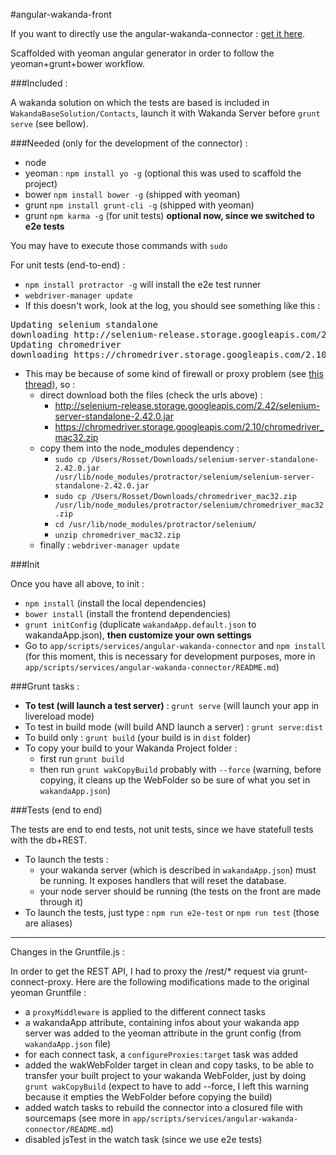 #angular-wakanda-front

If you want to directly use the angular-wakanda-connector : [get it here](master/app/scripts/services/angular-wakanda-connector).

Scaffolded with yeoman angular generator in order to follow the yeoman+grunt+bower workflow.

###Included :

A wakanda solution on which the tests are based is included in `WakandaBaseSolution/Contacts`, launch it with Wakanda Server before `grunt serve` (see bellow).

###Needed (only for the development of the connector) :

* node
* yeoman : `npm install yo -g` (optional this was used to scaffold the project)
* bower `npm install bower -g` (shipped with yeoman)
* grunt `npm install grunt-cli -g` (shipped with yeoman)
* grunt `npm karma -g` (for unit tests) **optional now, since we switched to e2e tests**

You may have to execute those commands with `sudo`

For unit tests (end-to-end) :

* `npm install protractor -g` will install the e2e test runner
* `webdriver-manager update`
* If this doesn't work, look at the log, you should see something like this :
<pre>
Updating selenium standalone
downloading http://selenium-release.storage.googleapis.com/2.42/selenium-server-standalone-2.42.0.jar...
Updating chromedriver
downloading https://chromedriver.storage.googleapis.com/2.10/chromedriver_mac32.zip…
</pre>
* This may be because of some kind of firewall or proxy problem (see [this thread](https://groups.google.com/forum/#!msg/selenium-users/aIIqHBnB_Is/7ws4xCQ84yQJ)), so :
	* direct download both the files (check the urls above) :
		* http://selenium-release.storage.googleapis.com/2.42/selenium-server-standalone-2.42.0.jar
		* https://chromedriver.storage.googleapis.com/2.10/chromedriver_mac32.zip
	* copy them into the node_modules dependency : 
		* `sudo cp /Users/Rosset/Downloads/selenium-server-standalone-2.42.0.jar /usr/lib/node_modules/protractor/selenium/selenium-server-standalone-2.42.0.jar`
		* `sudo cp /Users/Rosset/Downloads/chromedriver_mac32.zip /usr/lib/node_modules/protractor/selenium/chromedriver_mac32.zip`
		* `cd /usr/lib/node_modules/protractor/selenium/`
		* `unzip chromedriver_mac32.zip`
	* finally : `webdriver-manager update`


###Init

Once you have all above, to init :

* `npm install` (install the local dependencies)
* `bower install` (install the frontend dependencies)
* `grunt initConfig` (duplicate `wakandaApp.default.json` to wakandaApp.json), **then customize your own settings**
* Go to `app/scripts/services/angular-wakanda-connector` and `npm install` (for this moment, this is necessary for development purposes, more in `app/scripts/services/angular-wakanda-connector/README.md`)

###Grunt tasks :

* **To test (will launch a test server)** : `grunt serve` (will launch your app in livereload mode)
* To test in build mode (will build AND launch a server) : `grunt serve:dist`
* To build only : `grunt build` (your build is in `dist` folder)
* To copy your build to your Wakanda Project folder :
    * first run `grunt build`
    * then run `grunt wakCopyBuild` probably with `--force` (warning, before copying, it cleans up the WebFolder so be sure of what you set in `wakandaApp.json`)
    
###Tests (end to end)

The tests are end to end tests, not unit tests, since we have statefull tests with the db+REST.

* To launch the tests : 
	* your wakanda server (which is described in `wakandaApp.json`) must be running. It exposes handlers that will reset the database.
	* your node server should be running (the tests on the front are made through it)
* To launch the tests, just type : `npm run e2e-test` or `npm run test` (those are aliases)

---

Changes in the Gruntfile.js :

In order to get the REST API, I had to proxy the /rest/* request via grunt-connect-proxy.
Here are the following modifications made to the original yeoman Gruntfile :

* a `proxyMiddleware` is applied to the different connect tasks
* a wakandaApp attribute, containing infos about your wakanda app server was added to the yeoman attribute in the grunt config (from `wakandaApp.json` file)
* for each connect task, a `configureProxies:target` task was added
* added the wakWebFolder target in clean and copy tasks, to be able to transfer your built project to your wakanda WebFolder, just by doing `grunt wakCopyBuild` (expect to have to add --force, I left this warning because it empties the WebFolder before copying the build)
* added watch tasks to rebuild the connector into a closured file with sourcemaps (see more in `app/scripts/services/angular-wakanda-connector/README.md`)
* disabled jsTest in the watch task (since we use e2e tests)